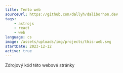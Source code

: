 ```yaml
---
title: Tento web
sourceUrl: https://github.com/dallyh/daliborhon.dev
tags:
    - astrojs
    - react
    - web
language: cs
image: /assets/uploads/img/projects/this-web.svg
startDate: 2023-12-12
active: true
---
```


Zdrojový kód této webové stránky
